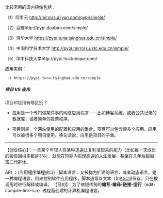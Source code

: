 比较常用的国内镜像包括：

（1）阿里云 http://mirrors.aliyun.com/pypi/simple/

（2）豆瓣http://pypi.douban.com/simple/

（3）清华大学 https://pypi.tuna.tsinghua.edu.cn/simple/

（4）中国科学技术大学 http://pypi.mirrors.ustc.edu.cn/simple/

（5）华中科技大学http://pypi.hustunique.com/

应用实例：
```
 -i https://pypi.tuna.tsinghua.edu.cn/simple
```

##### 项目 VS 应用

项目和应用有啥区别？

- 应用是一个专门做某件事的网络应用程序——比如博客系统，或者公共记录的数据库，或者简单的投票程序。

- 项目则是一个网站使用的配置和应用的集合。项目可以包含很多个应用。应用可以被很多个项目使用。换句话说，应用是项目的子集。

---

【创业核心】：一旦某个年轻人有某种迅速让复利滚起来的能力（比如每一天成长的投资回报率都是3%），就能在短期内实现高速的人生发展，甚至在几年后超越富二代群体。

API ：（应用程序编程接口）
脚本语言：又被称为扩建的语言，或者动态语言，是一种编程语言，用来控制软件应用程序，脚本通常以文本（如[ASCII](https://baike.baidu.com/item/ASCII))保存，只在被调用时进行解释或编译。
【目的】：为了缩短传统的**编写-编译-链接-运行**（edit-compile-link-run）过程而创建的计算机编程语言。


